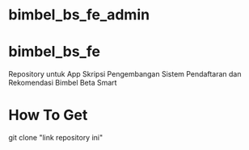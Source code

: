 # bimbel_bs_fe_admin
# bimbel_bs_fe
Repository untuk App Skripsi Pengembangan Sistem Pendaftaran dan Rekomendasi Bimbel Beta Smart

# How To Get
git clone "link repository ini"
